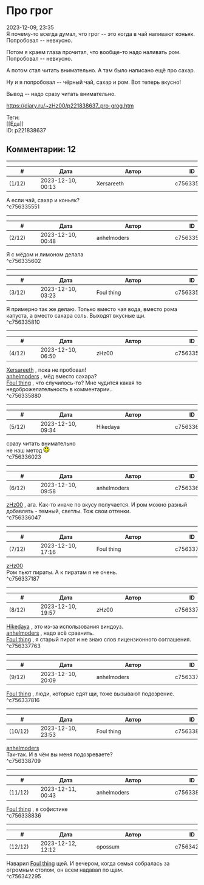 Про грог
========

  
2023-12-09, 23:35  
 Я почему-то всегда думал, что грог -- это когда в чай наливают коньяк. Попробовал -- невкусно.   
   
 Потом я краем глаза прочитал, что вообще-то надо наливать ром. Попробовал -- невкусно.   
   
 А потом стал читать внимательно. А там было написано ещё про сахар.   
   
 Ну и я попробовал -- чёрный чай, сахар и ром. Вот теперь вкусно!   
   
 Вывод -- надо сразу читать внимательно.   
  
<https://diary.ru/~zHz00/p221838637_pro-grog.htm>  
  
Теги:  
[[Еда]]  
ID: p221838637  


Комментарии: 12
---------------

  


---



|         #         |              Дата              |                     Автор                     |           ID           |
| --- | --- | --- | --- |
| (1/12) | 2023-12-10, 00:13 | Xersareeth | c756335551 |

  
 А если чай, сахар и коньяк?   
 ^c756335551

---



|         #         |              Дата              |                     Автор                     |           ID           |
| --- | --- | --- | --- |
| (2/12) | 2023-12-10, 00:48 | anhelmoders | c756335602 |

  
 Я с мёдом и лимоном делала   
 ^c756335602

---



|         #         |              Дата              |                     Автор                     |           ID           |
| --- | --- | --- | --- |
| (3/12) | 2023-12-10, 03:23 | Foul thing | c756335810 |

  
 Я примерно так же делаю. Только вместо чая вода, вместо рома капуста, а вместо сахара соль. Выходят вкусные щи.   
 ^c756335810

---



|         #         |              Дата              |                     Автор                     |           ID           |
| --- | --- | --- | --- |
| (4/12) | 2023-12-10, 06:50 | zHz00 | c756335880 |

  
  [Xersareeth](https://BurrowDeclassified.diary.ru "One more fang")  , пока не пробовал!   
  [anhelmoders](https://anhelmoders.diary.ru "No plans. Only wonders.")  , мёд вместо сахара?   
  [Foul thing](https://foulthing.diary.ru "Temporary Internet Flies")  , что случилось-то? Мне чудится какая то недоброжелательность в комментарии..   
 ^c756335880

---



|         #         |              Дата              |                     Автор                     |           ID           |
| --- | --- | --- | --- |
| (5/12) | 2023-12-10, 09:34 | Hikedaya | c756336023 |

  
  сразу читать внимательно    
 не наш метод ![:)](pics/3.gif)   
 ^c756336023

---



|         #         |              Дата              |                     Автор                     |           ID           |
| --- | --- | --- | --- |
| (6/12) | 2023-12-10, 09:58 | anhelmoders | c756336047 |

  
  [zHz00](https://zHz00.diary.ru "Untitled")  , ага. Как-то иначе по вкусу получается. И ром можно разный добавлять - темный, светлы. Тож свои оттенки.   
 ^c756336047

---



|         #         |              Дата              |                     Автор                     |           ID           |
| --- | --- | --- | --- |
| (7/12) | 2023-12-10, 17:16 | Foul thing | c756337187 |

  
  [zHz00](https://zHz00.diary.ru "Untitled")    
 Ром пьют пираты. А к пиратам я не очень.   
 ^c756337187

---



|         #         |              Дата              |                     Автор                     |           ID           |
| --- | --- | --- | --- |
| (8/12) | 2023-12-10, 19:57 | zHz00 | c756337763 |

  
  [Hikedaya](https://hikedaya.diary.ru "Записная книжка")  , это из-за использования виндоуз.   
  [anhelmoders](https://anhelmoders.diary.ru "No plans. Only wonders.")  , надо всё сравнить.   
  [Foul thing](https://foulthing.diary.ru "Temporary Internet Flies")  , я старый пират и не знаю слов лицензионного соглашения.   
 ^c756337763

---



|         #         |              Дата              |                     Автор                     |           ID           |
| --- | --- | --- | --- |
| (9/12) | 2023-12-10, 20:09 | anhelmoders | c756337816 |

  
  [Foul thing](https://foulthing.diary.ru "Temporary Internet Flies")  , люди, которые едят щи, тоже вызывают подозрение.   
 ^c756337816

---



|         #         |              Дата              |                     Автор                     |           ID           |
| --- | --- | --- | --- |
| (10/12) | 2023-12-10, 23:53 | Foul thing | c756338709 |

  
  [anhelmoders](https://anhelmoders.diary.ru "No plans. Only wonders.")    
 Так-так. И в чём вы меня подозреваете?   
 ^c756338709

---



|         #         |              Дата              |                     Автор                     |           ID           |
| --- | --- | --- | --- |
| (11/12) | 2023-12-11, 00:43 | anhelmoders | c756338836 |

  
  [Foul thing](https://foulthing.diary.ru "Temporary Internet Flies")  , в софистике   
 ^c756338836

---



|         #         |              Дата              |                     Автор                     |           ID           |
| --- | --- | --- | --- |
| (12/12) | 2023-12-12, 12:12 | opossum | c756342295 |

  
 Наварил  [Foul thing](https://foulthing.diary.ru "Temporary Internet Flies")  щей. И вечером, когда семья собралась за огромным столом, он всем надавал по щам.   
 ^c756342295